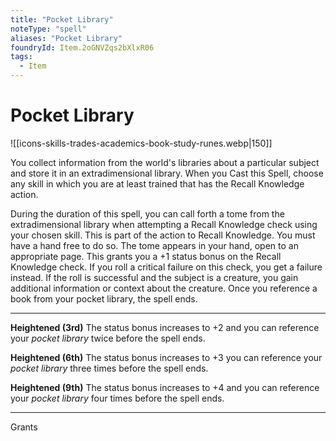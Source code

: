 ```yaml
---
title: "Pocket Library"
noteType: "spell"
aliases: "Pocket Library"
foundryId: Item.2oGNVZqs2bXlxR06
tags:
  - Item
---
```


# Pocket Library
![[icons-skills-trades-academics-book-study-runes.webp|150]]

You collect information from the world's libraries about a particular subject and store it in an extradimensional library. When you Cast this Spell, choose any skill in which you are at least trained that has the Recall Knowledge action.

During the duration of this spell, you can call forth a tome from the extradimensional library when attempting a Recall Knowledge check using your chosen skill. This is part of the action to Recall Knowledge. You must have a hand free to do so. The tome appears in your hand, open to an appropriate page. This grants you a +1 status bonus on the Recall Knowledge check. If you roll a critical failure on this check, you get a failure instead. If the roll is successful and the subject is a creature, you gain additional information or context about the creature. Once you reference a book from your pocket library, the spell ends.

* * *

**Heightened (3rd)** The status bonus increases to +2 and you can reference your _pocket library_ twice before the spell ends.

**Heightened (6th)** The status bonus increases to +3 you can reference your _pocket library_ three times before the spell ends.

**Heightened (9th)** The status bonus increases to +4 and you can reference your _pocket library_ four times before the spell ends.

* * *

Grants 
